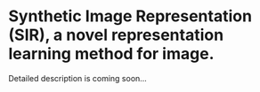 # **S**ynthetic **I**mage **R**epresentation (**SIR**), a novel representation learning method for image. 
Detailed description is coming soon...